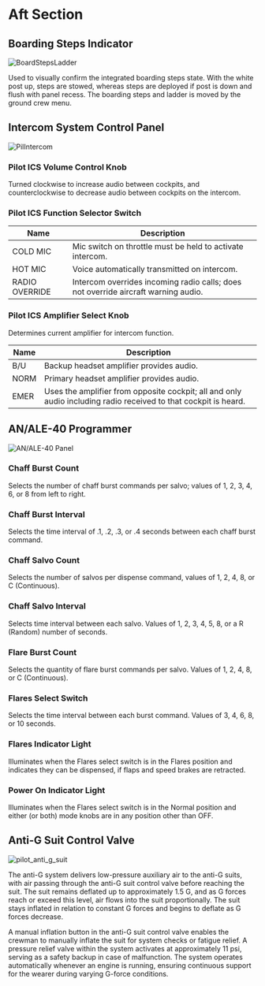 # Aft Section

## Boarding Steps Indicator

![BoardStepsLadder](../../../img/BoardStepsLadder.jpg)

Used to visually confirm the integrated boarding steps state. With
the white post up, steps are stowed, whereas steps are deployed if post
is down and flush with panel recess. The boarding steps and ladder is moved by the ground crew menu.

## Intercom System Control Panel

![PilIntercom](../../../img/PilIntercom.jpg)

### Pilot ICS Volume Control Knob

Turned clockwise to increase audio between cockpits, and counterclockwise to
decrease audio between cockpits on the intercom.

### Pilot ICS Function Selector Switch

| Name           | Description                                                                        |
|----------------|------------------------------------------------------------------------------------|
| COLD MIC       | Mic switch on throttle must be held to activate intercom.                          |
| HOT MIC        | Voice automatically transmitted on intercom.                                       |
| RADIO OVERRIDE | Intercom overrides incoming radio calls; does not override aircraft warning audio. |

### Pilot ICS Amplifier Select Knob

Determines current amplifier for intercom function.

| Name | Description                                                                                                     |
|------|-----------------------------------------------------------------------------------------------------------------|
| B/U  | Backup headset amplifier provides audio.                                                                        |
| NORM | Primary headset amplifier provides audio.                                                                       |
| EMER | Uses the amplifier from opposite cockpit; all and only audio including radio received to that cockpit is heard. |

## AN/ALE-40 Programmer

![AN/ALE-40 Panel](../../../img/ANALE40Prg.jpg)

### Chaff Burst Count

Selects the number of chaff burst commands per salvo; values of 1, 2, 3, 4, 6,
or 8 from left to right.

### Chaff Burst Interval

Selects the time interval of .1, .2, .3, or .4 seconds between each chaff burst
command.

### Chaff Salvo Count

Selects the number of salvos per dispense command, values of 1, 2, 4, 8, or
C (Continuous).

### Chaff Salvo Interval

Selects time interval between each salvo. Values of 1, 2, 3, 4, 5, 8, or a
R (Random) number of seconds.

### Flare Burst Count

Selects the quantity of flare burst commands per salvo. Values of 1, 2, 4, 8, or
C (Continuous).

### Flares Select Switch

Selects the time interval between each burst command. Values of 3, 4, 6, 8, or
10 seconds.

### Flares Indicator Light

Illuminates when the Flares select switch is in the Flares position and
indicates they can be dispensed, if flaps and speed brakes are retracted.

### Power On Indicator Light

Illuminates when the Flares select switch is in the Normal position and either
(or both) mode knobs are in any position other than OFF.

## Anti-G Suit Control Valve

![pilot_anti_g_suit](../../../img/pilot_anti_g_valve.jpg)

The anti-G system delivers low-pressure auxiliary air to the anti-G suits, with air passing through
the anti-G suit control valve before reaching the suit. The suit remains deflated up to
approximately 1.5 G, and as G forces reach or exceed this level, air flows into the suit
proportionally. The suit stays inflated in relation to constant G forces and begins to deflate as G
forces decrease.

A manual inflation button in the anti-G suit control valve enables the crewman to manually inflate
the suit for system checks or fatigue relief. A pressure relief valve within the system activates at
approximately 11 psi, serving as a safety backup in case of malfunction. The system operates
automatically whenever an engine is running, ensuring continuous support for the wearer during
varying G-force conditions.
